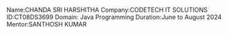 Name:CHANDA SRI HARSHITHA 
Company:CODETECH IT SOLUTIONS 
ID:CT08DS3699 
Domain: Java Programming 
Duration:June to August 2024 
Mentor:SANTHOSH KUMAR

